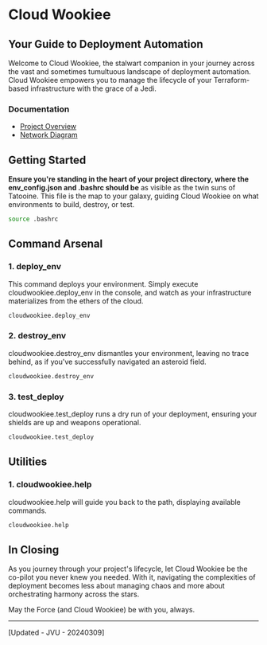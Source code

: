 # Cloud Wookiee
## Your Guide to Deployment Automation
Welcome to Cloud Wookiee, the stalwart companion in your journey across the vast and sometimes tumultuous landscape of deployment automation. Cloud Wookiee empowers you to manage the lifecycle of your Terraform-based infrastructure with the grace of a Jedi.
 
### Documentation
- [Project Overview](docs/project-overview.md)
- [Network Diagram](docs/assets/20240226_target-network-diagram.jpg)

## Getting Started
**Ensure you're standing in the heart of your project directory, where the env_config.json and .bashrc should be** as visible as the twin suns of Tatooine. This file is the map to your galaxy, guiding Cloud Wookiee on what environments to build, destroy, or test.
``` bash
source .bashrc
```
## Command Arsenal
### 1. deploy_env 
This command deploys your environment. Simply execute cloudwookiee.deploy_env in the console, and watch as your infrastructure materializes from the ethers of the cloud.
``` bash
cloudwookiee.deploy_env
```
### 2. destroy_env
cloudwookiee.destroy_env dismantles your environment, leaving no trace behind, as if you've successfully navigated an asteroid field.

``` bash
cloudwookiee.destroy_env
```
### 3. test_deploy
cloudwookiee.test_deploy runs a dry run of your deployment, ensuring your shields are up and weapons operational.

``` bash
cloudwookiee.test_deploy
```

## Utilities
### 1. cloudwookiee.help
cloudwookiee.help will guide you back to the path, displaying available commands.

``` bash
cloudwookiee.help
```

## In Closing
As you journey through your project's lifecycle, let Cloud Wookiee be the co-pilot you never knew you needed. With it, navigating the complexities of deployment becomes less about managing chaos and more about orchestrating harmony across the stars.

May the Force (and Cloud Wookiee) be with you, always.

---
[Updated - JVU - 20240309]